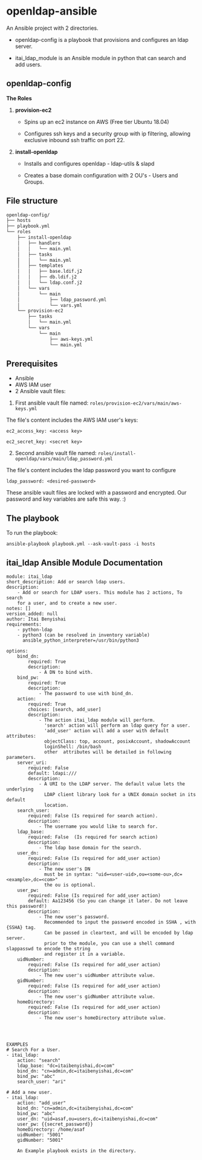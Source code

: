# openldap-ansible
An Ansible project with 2 directories.

- openldap-config is a playbook that provisions and configures an ldap server.

- itai_ldap_module is an Ansible module in python that can search and add users.

## openldap-config

**The Roles**

1. **provision-ec2**

   - Spins up an ec2 instance on AWS (Free tier Ubuntu 18.04)
   
   - Configures ssh keys and a security group with ip filtering, allowing exclusive inbound ssh traffic on port 22.

2. **install-openldap**

   - Installs and configures openldap - ldap-utils & slapd
   
   - Creates a base domain configuration with 2 OU's - Users and Groups. 



## File structure
```bash
openldap-config/
├── hosts
├── playbook.yml
└── roles
    ├── install-openldap
    │   ├── handlers
    │   │   └── main.yml
    │   ├── tasks
    │   │   └── main.yml
    │   ├── templates
    │   │   ├── base.ldif.j2
    │   │   ├── db.ldif.j2
    │   │   └── ldap.conf.j2
    │   └── vars
    │       └── main
    │           ├── ldap_password.yml
    │           └── vars.yml
    └── provision-ec2
        ├── tasks
        │   └── main.yml
        └── vars
            └── main
                ├── aws-keys.yml
                └── main.yml
```

## Prerequisites
- Ansible
- AWS IAM user 
- 2 Ansible vault files:

1. First ansible vault file named:
`roles/provision-ec2/vars/main/aws-keys.yml`

The file's content includes the AWS IAM user's keys: 
 
`ec2_access_key: <access key>`

`ec2_secret_key: <secret key>`

2. Second ansible vault file named:
`roles/install-openldap/vars/main/ldap_password.yml`

The file's content includes the ldap password you want to configure

`ldap_password: <desired-password>`

These ansible vault files are locked with a password and encrypted.
Our password and key variables are safe this way. :)

## The playbook 

To run the playbook: 

`ansible-playbook playbook.yml --ask-vault-pass -i hosts`


## itai_ldap Ansible Module Documentation

``` 
module: itai_ldap
short_description: Add or search ldap users.
description:
    - Add or search for LDAP users. This module has 2 actions, To search
    for a user, and to create a new user.
notes: []
version_added: null
author: Itai Benyishai
requirements:
    - python-ldap
    - python3 (can be resolved in inventory variable) 
      ansible_python_interpreter=/usr/bin/python3

options:
    bind_dn:
        required: True
        description:
            - A DN to bind with.
    bind_pw:
        required: True
        description:
            - The password to use with bind_dn.
    action:
        required: True
        choices: [search, add_user]
        description:
            - The action itai_ldap module will perform.
              'search' action will perform an ldap query for a user.
              'add_user' action will add a user with default attributes:
              objectClass: top, account, posixAccount, shadowAccount
              loginShell: /bin/bash
              other  attributes will be detailed in following parameters.   
    server_uri:
        required: False
        default: ldapi:///
        description:
            - A URI to the LDAP server. The default value lets the underlying
              LDAP client library look for a UNIX domain socket in its default
              location.
    search_user:
        required: False (Is required for search action).
        description:
            - The username you would like to search for.
    ldap_base:
        required: False  (Is required for search action)
        description:
            - The ldap base domain for the search.
    user_dn:
        required: False (Is required for add_user action)
        description:
            - The new user's DN
              must be in syntax: "uid=<user-uid>,ou=<some-ou>,dc=<example>,dc=<com>"
              the ou is optional.
    user_pw:
        required: False (Is required for add_user action)
        default: Aa123456 (So you can change it later. Do not leave this password!)
        description:
            - The new user's password.
              Recommended to input the password encoded in SSHA , with {SSHA} tag.
              Can be passed in cleartext, and will be encoded by ldap server.
              prior to the module, you can use a shell command slappasswd to encode the string
              and register it in a variable.
    uidNumber:
        required: False (Is required for add_user action)
        description:
            - The new user's uidNumber attribute value.
    gidNumber:
        required: False (Is required for add_user action)
        description:
            - The new user's gidNumber attribute value.
    homeDirectory:
        required: False (Is required for add_user action)
        description:
            - The new user's homeDirectory attribute value.
              



EXAMPLES
# Search For a User.
- itai_ldap:
    action: "search"
    ldap_base: "dc=itaibenyishai,dc=com"
    bind_dn: "cn=admin,dc=itaibenyishai,dc=com"
    bind_pw: "abc"
    search_user: "ari"
  
# Add a new user.
- itai_ldap:
    action: "add_user"
    bind_dn: "cn=admin,dc=itaibenyishai,dc=com"
    bind_pw: "abc"
    user_dn: "uid=asaf,ou=users,dc=itaibenyishai,dc=com"
    user_pw: {{secret_password}}
    homeDirectory: /home/asaf
    uidNumber: "5001"
    gidNumber: "5001"
    
    An Example playbook exists in the directory.




```
